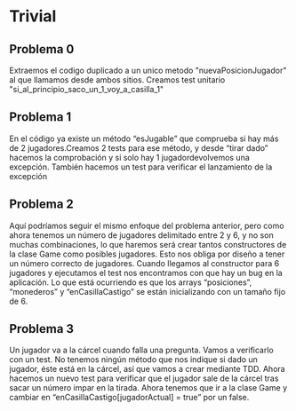 # Trivial

## Problema 0

Extraemos el codigo duplicado a un unico metodo "nuevaPosicionJugador" al que llamamos desde ambos sitios.
Creamos test unitario "si_al_principio_saco_un_1_voy_a_casilla_1"

## Problema 1
En el código ya existe un
método “esJugable” que
comprueba si hay más de 2 
jugadores.Creamos 2 tests 
para ese método, y desde 
“tirar dado” hacemos la 
comprobación y si solo hay
1 jugadordevolvemos una 
excepción. También hacemos un test para verificar el lanzamiento de la excepción

## Problema 2
Aquí podríamos seguir el mismo enfoque del problema anterior, pero como ahora tenemos un número de jugadores delimitado entre 2 y 6, y no son muchas combinaciones, lo que haremos será crear tantos constructores de la clase Game como posibles jugadores. Esto nos obliga por diseño a tener un número correcto de jugadores.
Cuando llegamos al constructor para 6 jugadores y ejecutamos el test nos encontramos con que hay un bug en la aplicación.
Lo que está ocurriendo es que los arrays “posiciones”, “monederos” y “enCasillaCastigo” se están inicializando con un tamaño fijo de 6.

## Problema 3
Un jugador va a la cárcel cuando falla una pregunta. Vamos a verificarlo con un test.
No tenemos ningún método que nos indique si dado un jugador, éste está en la cárcel, así que vamos a crear mediante TDD.
Ahora hacemos un nuevo test para verificar que el jugador sale de la cárcel tras sacar un número impar en la tirada.
Ahora tenemos que ir a la clase Game y cambiar en “enCasillaCastigo[jugadorActual] = true” por un false.
